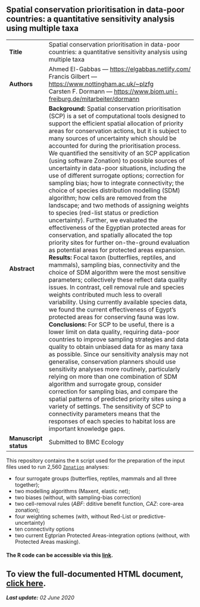 
## Spatial conservation prioritisation in data-poor countries: a quantitative sensitivity analysis using multiple taxa

|                    |                                                                                                                                                                                                                                                                                                                                                                                                                                                                                                                                                                                                                                                                                                                                                                                                                                                                                                                                                                                                                                                                                                                                                                                                                                                                                                                                                                                                                                                                                                                                                                                                                                                                                                                                                                                                                                                                                                                                                                                                                                                                                                                                                                  | 
|--------------------|------------------------------------------------------------------------------------------------------------------------------------------------------------------------------------------------------------------------------------------------------------------------------------------------------------------------------------------------------------------------------------------------------------------------------------------------------------------------------------------------------------------------------------------------------------------------------------------------------------------------------------------------------------------------------------------------------------------------------------------------------------------------------------------------------------------------------------------------------------------------------------------------------------------------------------------------------------------------------------------------------------------------------------------------------------------------------------------------------------------------------------------------------------------------------------------------------------------------------------------------------------------------------------------------------------------------------------------------------------------------------------------------------------------------------------------------------------------------------------------------------------------------------------------------------------------------------------------------------------------------------------------------------------------------------------------------------------------------------------------------------------------------------------------------------------------------------------------------------------------------------------------------------------------------------------------------------------------------------------------------------------------------------------------------------------------------------------------------------------------------------------------------------------------| 
| **Title**              | Spatial conservation prioritisation in data-poor countries: a quantitative sensitivity analysis using multiple taxa                                                                                                                                                                                                                                                                                                                                                                                                                                                                                                                                                                                                                                                                                                                                                                                                                                                                                                                                                                                                                                                                                                                                                                                                                                                                                                                                                                                                                                                                                                                                                                                                                                                                                                                                                                                                                                                                                                                                                                                                                                                                 | 
| **Authors**            | Ahmed El-Gabbas &mdash; <a href="https://elgabbas.netlify.com/" target="_blank">https://elgabbas.netlify.com/</a><br>Francis Gilbert &mdash; <a href="https://www.nottingham.ac.uk/~plzfg/" target="_blank">https://www.nottingham.ac.uk/~plzfg</a><br>Carsten F. Dormann &mdash; <a href="https://www.biom.uni-freiburg.de/mitarbeiter/dormann" target="_blank">https://www.biom.uni-freiburg.de/mitarbeiter/dormann</a>                                                                                                                                                                                                                                                                                                                                                                                                                                                                                                                                                                                                                                                                                                                                                                                                                                                                                                                                                                                                                                                                                                                                                                                                                                                                                                                                                                                                                                                                                                                                                                                                                                                                                                                                                                                                                                                                                                                                                                              | 
| **Abstract**           | **Background:** Spatial conservation prioritisation (SCP) is a set of computational tools designed to support the efficient spatial allocation of priority areas for conservation actions, but it is subject to many sources of uncertainty which should be accounted for during the prioritisation process. We quantified the sensitivity of an SCP application (using software Zonation) to possible sources of uncertainty in data-poor situations, including the use of different surrogate options; correction for sampling bias; how to integrate connectivity; the choice of species distribution modelling (SDM) algorithm; how cells are removed from the landscape; and two methods of assigning weights to species (red-list status or prediction uncertainty). Further, we evaluated the effectiveness of the Egyptian protected areas for conservation, and spatially allocated the top priority sites for further on-the-ground evaluation as potential areas for protected areas expansion.<br>**Results:** Focal taxon (butterflies, reptiles, and mammals), sampling bias, connectivity and the choice of SDM algorithm were the most sensitive parameters; collectively these reflect data quality issues. In contrast, cell removal rule and species weights contributed much less to overall variability. Using currently available species data, we found the current effectiveness of Egypt’s protected areas for conserving fauna was low.<br>**Conclusions:** For SCP to be useful, there is a lower limit on data quality, requiring data-poor countries to improve sampling strategies and data quality to obtain unbiased data for as many taxa as possible. Since our sensitivity analysis may not generalise, conservation planners should use sensitivity analyses more routinely, particularly relying on more than one combination of SDM algorithm and surrogate group, consider correction for sampling bias, and compare the spatial patterns of predicted priority sites using a variety of settings. The sensitivity of SCP to connectivity parameters means that the responses of each species to habitat loss are important knowledge gaps. | 
| **Manuscript status**  | Submitted to BMC Ecology                                                                                                                                                                                                                                                                                                                                                                                                                                                                                                                                                                                                                                                                                                                                                                                                                                                                                                                                                                                                                                                                                                                                                                                                                                                                                                                                                                                                                                                                                                                                                                                                                                                                                                                                                                                                                                                                                                                                                                                                                                                                                                                                         | 

This repository contains  the ```R``` script used for the preparation of the input files used to run 2,560 <a href="https://www.syke.fi/Zonation" target="_blank">```Zonation```</a>  analyses:
* four  surrogate groups (butterflies,  reptiles,  mammals  and all three together);
* two  modelling algorithms (Maxent, elastic net);
* two biases (without, with sampling-bias correction)
* two cell-removal rules (*ABF*: dditive benefit function, *CAZ*: core-area zonation);
* four weighting schemes (with, without Red-List or predictive-uncertainty)
* ten  connectivity options 
* two current Egtprian Protected Areas-integration options (without, with Protected Areas masking).

#### **The R code can be accessible via this <a href="https://github.com/elgabbas/Conservation-Prioritisation-Sensitivity/blob/master/Zonation_Input_files_preparation.Rmd" target="_blank"> link</a>.**


## **To view the full-documented HTML document, <a href="https://elgabbas.netlify.com/zonation_input_files_preparation.html" target="_blank"> click here</a>.**

***Last update:** 02 June 2020*

